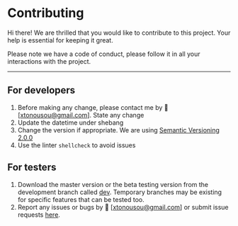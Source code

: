 # Contributing

Hi there! We are thrilled that you would like to contribute to this project. Your help is essential for keeping it great.

Please note we have a code of conduct, please follow it in all your interactions with the project.

---

## For developers

1. Before making any change, please contact me by :e-mail: [xtonousou@gmail.com]. State any change
2. Update the datetime under shebang
3. Change the version if appropriate. We are using [Semantic Versioning 2.0.0]
4. Use the linter `shellcheck` to avoid issues

## For testers

1. Download the master version or the beta testing version from the development branch called [dev]. Temporary branches may be existing for specific features that can be tested too.
2. Report any issues or bugs by :e-mail: [xtonousou@gmail.com] or submit issue requests [here].

<!--- Links -->

[Semantic Versioning 2.0.0]: http://semver.org
[dev]: https://github.com/xtonousou/ship/tree/dev
[here]: https://github.com/xtonousou/ship/issues
